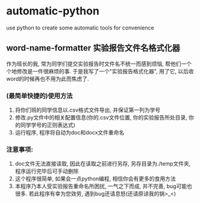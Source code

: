 # automatic-python
use python to create some automatic tools for convenience
## word-name-formatter 实验报告文件名格式化器
作为班长的我, 常为同学们提交实验报告时文件名不统一而感到烦恼, 帮他们一个个地修改是一件很麻烦的事.
于是我写了一个"实验报告格式化器", 用了它, 以后收word的时候再也不用为此而焦虑了. 
### (最简单快捷的)使用方法
1. 将你们班的同学信息以.csv格式文件导出, 并保证第一列为学号
2. 修改.py文件中的相关配置信息(你的.csv文件位置, 你的实验报告所处目录, 你的同学学号的正则表达式)
3. 运行程序, 程序将自动为doc和docx文件重命名
### 注意事项: 
1. doc文件无法直接读取, 因此在读取之前进行另存, 另存目录为./temp文件夹, 程序运行完毕后可手动删除
2. 这个程序很简单, 如果会一点python编程, 相信你会有更多的食用方法
3. 本程序乃本人受实验报告重命名所困扰, 一气之下而成, 并不完善, bug可能也很多. 若此程序有幸为您效劳, 遇到bug还请息怒(还请原谅我的锅>_<)
